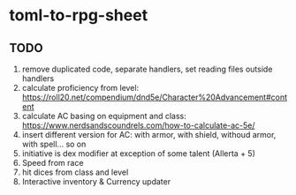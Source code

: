 # toml-to-rpg-sheet

## TODO 

1. remove duplicated code, separate handlers, set reading files outside handlers
2. calculate proficiency from level: https://roll20.net/compendium/dnd5e/Character%20Advancement#content
3. calculate AC basing on equipment and class: https://www.nerdsandscoundrels.com/how-to-calculate-ac-5e/ 
4. insert different version for AC: with armor, with shield, withoud armor, with spell... so on
5. initiative is dex modifier at exception of some talent (Allerta + 5)
6. Speed from race
7. hit dices from class and level
8. Interactive inventory & Currency updater
